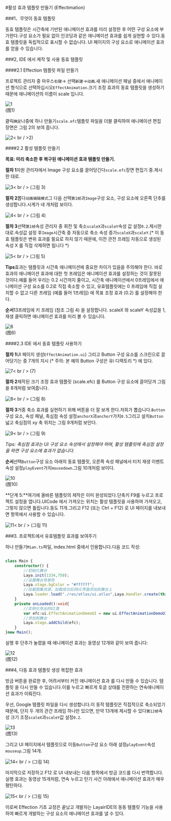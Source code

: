 #활성 효과 템플릿 만들기 (Effectimation)

###1、무엇이 동효 템플릿

동효 템플릿은 시간축에 기반된 애니메이션 효과를 미리 설정한 후 어떤 구성 요소에 부가한다.구성 요소가 필요 없이 인코딩과 같은 애니메이션 효과를 쉽게 실현할 수 있다.동효 템플릿을 독립적으로 표시할 수 없습니다. UI 페이지의 구성 요소로 애니메이션 효과를 얻을 수 있습니다.



###2, IDE 에서 제작 및 사용 동효 템플릿

####2.1 Effection 템플릿 파일 만들기

프로젝트 관리자 중 마우스`右键`-> 선택`新建`->`动画`.새 애니메이션 패널 중에서 애니메이션 형식으로 선택하십시오`EffectAnimation`.크기 조정 효과의 동효 템플릿을 생성하기 때문에 애니메이션의 이름이 scale 입니다.

![1](img/1.png)<br/>(图1)


클릭`确定`나중에 하나 만들기`scale.efc`템플릿 파일을 더블 클릭하여 애니메이션 편집 장면은 그림 2의 보여 줍니다.

![2](img/2.png)< br / >2)



####2.2 활성 템플릿 만들기

**목표: 미리 축소한 후 복구된 애니메이션 효과 템플릿 만들기.**

**절차 1**자원 관리자에서 Image 구성 요소를 끌어당긴다`scale.efc`장면 편집기 중.제시한 대로.

![3](img/3.png)< br / > (그림 3)



**절차 2**뽑다`动画编辑模式`그 다음 선택`第1帧`과`Image`구성 요소, 구성 요소에 오른쪽 단추를 생성합니다.시계가 네 개처럼 보이다.

![4](img/4.png)< br / > (그림 4)



**절차 3**선택`第1帧`속성 관리자 중 회전 및 축소`scaleX`과`scaleY`속성 값 설정`0.2`.제시한 대로.속성값 설정 후`Image`시간축 중 자동으로 축소 속성 증가`scaleX`과`scaleY`.(* 이 동효 템플릿은 변위 효과를 필요로 하지 않기 때문에, 이전 관전 프레임 자동으로 생성된 속성 X 를 직접 삭제하면 됩니다 *)

![5](img/5.png)< br / > (그림 5)

**Tips**효과는 템플릿과 시간축 애니메이션에 중요한 차이가 있음을 주의해야 한다. 바로 효과의 애니메이션 효과에 대한 첫 프레임은 애니메이션 효과를 설정하는 것이 잘못된 것이다.예를 들어 우리는 0.2 시간까지 줄이고, 시간축 애니메이션에서 0프레임에서 애니메이션 구성 요소를 0.2로 직접 축소할 수 있고, 유효템플릿에는 0 프레임에 직접 설치할 수 없고 다른 프레임 (예를 들어 1프레임) 에 목표 조정 효과 (0.2) 를 설정해야 한다.



**순서**13프레임에 키 프레임 (참조 그림 4) 을 설정합니다. scaleX 와 scaleY 속성값을 1, 재생 클릭하면 애니메이션 효과를 미리 볼 수 있습니다.

![6](img/6.png)<br/>(图6)







####2.3 IDE 에서 동효 템플릿 사용하기

**절차 1**UI 페이지 생성`EffectAnimation.ui`) 그리고 Button 구성 요소를 스크린으로 끌어당기는 중 7개의 지시 (* 주의: 본 예의 Button 구성은 유i 디렉토리 *) 에 있다.

![7](img/7.png)< br / > (7)



**절차 2**제작된 크기 조정 효과 템플릿 (scale.efc) 를 Button 구성 요소에 끌어당겨 그림을 8개처럼 보여줍니다.

![8](img/8.gif)< br / > (그림 8)



**절차 3**거중 축소 효과를 실현하기 위해 버튼을 더 잘 보게 한다.저희가 뽑습니다.`Button`구성 요소, 속성 패널, 축심점 속성 설정`anchorX`과`anchorY`가치`0.5`그리고 설치`Button`넓고 축심점의 xy 축 위치는 그림 9개처럼 보인다.

![9](img/9.png)< br / > (그림 9)

*Tips: 축심점 효과는 UI 구성 요소 속성에서 설정해야 하며, 활성 템플릿에 축심점 설정을 하면 구성 요소에 효과가 없습니다.*



**순서**선택`Button`구성 요소 아래의 동효 템플릿, 오른쪽 속성 패널에서 터치 재생 이벤트 속성 설정`playEvent`가치`mousedown`.그림 10개처럼 보이다.

![10](img/10.png)<br/>(图10)


**단계 5:**여기에 올바른 템플릿의 제작은 이미 완성되었다.단축키 F9를 누르고 프로젝트 설정을 엽니다.UICode 에서 가져오는 위치는 활성 템플릿을 사용하여 가져오고, 그렇지 않으면 틀립니다.동도 11개.그리고 F12 (또는 Ctrl + F12) 로 UI 페이지를 내보내면 항목에서 사용할 수 있습니다.

![11](img/11.gif)< br / > (그림 11)



###3. 프로젝트에서 유효템플릿 효과를 보여주기

하나 만들기`Mian.ts`파일, index.html 중에서 인용합니다.다음 코드 작성:


```typescript

class Main {
    constructor() {
        //初始化舞台
        Laya.init(1334,750);
        //设置舞台背景色
        Laya.stage.bgColor = "#ffffff";
		//加载图集资源，加载成功后将UI界面添加到舞台上
        Laya.loader.load("./res/atlas/ui.atlas",Laya.Handler.create(this,this.onLoaded));
    }
    private onLoaded():void{
        //实例化导出的UI类
        var efc:ui.EffectAnimationDemoUI = new ui.EffectAnimationDemoUI();
        //添加到舞台
        Laya.stage.addChild(efc);
    }
}new Main();
```


실행 후 단추가 눌렸을 때 애니메이션 효과는 동영상 12개와 같이 보여 줍니다:

![12](img/12.gif)<br/>(图12)







###4, 다동 효과 템플릿 생성 복잡한 효과

방금 버튼을 완료한 후, 어려서부터 커진 애니메이션 효과 를 다시 만들 수 있습니다. 템플릿 을 다시 만들 수 있습니다.이를 누르고 빠르게 토글 상태를 전환하는 연속애니메이션 효과가 이뤄진다.

우선, Google 템플릿 파일을 다시 생성합니다.이 동작 템플릿은 직접적으로 축소되었기 때문에, 단지 두 개의 관건 프레임 하나만 있으면, 만약 13개에 제시할 수 있다`第12帧`속성 크기 조정`scaleX`과`scaleY`값 설정`0.2`.

![13](img/13.png)<br/>(图13)




그리고 UI 페이지에서 템플릿으로 이동`Button`구성 요소 아래 설정`playEvent`속성`mouseup`.그림 14개.

![14](img/14.png)< br / > (그림 14)



마지막으로 저장하고 F12 로 UI 내보내는 다음 항목에서 방금 코드를 다시 번역합니다.실행 효과는 동영상 15개처럼, 연속 누르고 탄기 사건 아래에서 애니메이션 효과가 매우 평탄하다.

![15](img/15.gif)< br / > (그림 15)



이로써 Effection 기초 교정은 끝났고 개발자는 LayairIDE의 동동 템플릿 기능을 사용하여 빠르게 개발하는 구성 요소의 애니메이션 효과를 낼 수 있다.
